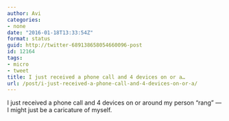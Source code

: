 ```yaml
---
author: Avi
categories:
- none
date: "2016-01-18T13:33:54Z"
format: status
guid: http://twitter-689138658054660096-post
id: 12164
tags:
- micro
- tweet
title: I just received a phone call and 4 devices on or a…
url: /post/i-just-received-a-phone-call-and-4-devices-on-or-a/
---
```

I just received a phone call and 4 devices on or around my person “rang” — I might just be a caricature of myself.